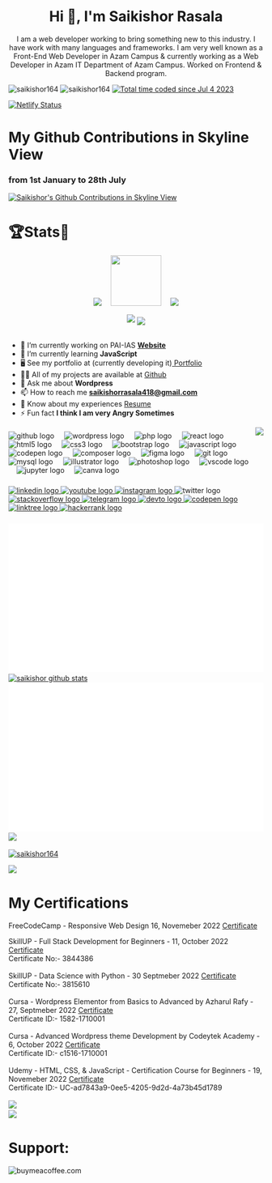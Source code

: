 



<h1 align="center">Hi 👋, I'm Saikishor Rasala</h1>
<p align="center">I am a web developer working to bring something new to this industry. I have work with many languages and frameworks. I am very well known as a Front-End Web Developer in Azam Campus & currently working as a Web Developer in Azam IT Department of Azam Campus. Worked on Frontend & Backend program. </p>
<p> <img src="https://komarev.com/ghpvc/?username=saikishor164&label=Profile%20views&color=0e75b6&style=plastic" alt="saikishor164" />
 <img src="https://img.shields.io/github/followers/saikishor164?style=plastic" alt="saikishor164" />  
<!-- <img src="https://img.shields.io/github/commit-activity/m/saikishor164/ProFormaForm?style=plastic" alt="saikishor164" /> -->
 <a href="https://wakatime.com/@44c4cd40-9920-40d7-86da-9eb0c0a197af"><img src="https://wakatime.com/badge/user/44c4cd40-9920-40d7-86da-9eb0c0a197af.svg" alt="Total time coded since Jul 4 2023" /></a>
 
[![Netlify Status](https://api.netlify.com/api/v1/badges/e706bf5b-b992-43bc-b099-8f4c4cbae341/deploy-status)](https://app.netlify.com/sites/saikishor/deploys)

<!-- <img src="https://img.shields.io/github/languages/count/saikishor164/ProFormaForm?style=plastic" alt="saikishor164"> -->
<!-- <img src="https://img.shields.io/github/languages/top/saikishor164/ProFormaForm?style=plastic" alt="saikishor164"> -->
<!-- <img src="https://visitor-badge.glitch.me/badge?page_id=saikishor164"> -->
<h1> My Github Contributions in Skyline View</h1>
<h3>from 1st January to 28th July </h3>
 <a href="https://skyline.github.com/saikishor164/2023"><img src="https://github.com/Saikishor164/Saikishor164/blob/main/saikishor164s%20skyline%20video%20version.gif" alt="Saikishor's Github Contributions in Skyline View" > </a>
</p> 

<!-- <img style="background-color:black" src="https://raw.githubusercontent.com/saikishor164/saikishor164/output/snake.svg" alt="Snake animation" /> -->

<h1>🏆Stats🏅</h1>
    <p align="center">
        <img width="150" src="https://cdn.jsdelivr.net/gh/sun0225SUN/sun0225SUN/assets/images/left.png" />&emsp;
        <img src="https://media.tenor.com/0ENB5HuTH0gAAAAi/trophy-beker.gif" width="100px" height="100px">&emsp;
        <img width="150" src="https://cdn.jsdelivr.net/gh/sun0225SUN/sun0225SUN/assets/images/right.png" /> 
    </p>
    <p align="center">
    <div align="center">        
            <img src="https://github-profile-trophy.vercel.app/?username=saikishor164&row=1&column=4&title=LongTimeUser,AncientUser,Commits,Reviews">
<!--             <img src="https://github-profile-trophy.vercel.app/?username=saikishor164&column=3&title="> -->
        <img align="center" src="https://github-profile-trophy.vercel.app/?username=saikishor164&row=1&column=7&title=Followers,PullRequest,Repositories,Issues,Stars,MultiLanguage,Organizations">
    </div>

<br>
<!--
<p align="left"> <a href="https://github.com/saikishor164" target="_blank" ><img src="https://github-trophies.vercel.app/?username=saikishor164&rank=SECRET,SSS,SS,S,AAA,AA,A,B,unknown&row=3&column=4&&margin-w=15&margin-h=15" alt="saikishor164" /></a> </p> <br> --> 

<!-- https://github-profile-trophy.vercel.app/?username=saikishor164&row=3&column=4 -->



<!-- <p align="left"> <a href="https://github.com/saikishor164"><img src="[https://github-profile-trophy.vercel.app/?username=saikishor164](https://github-profile-trophy.vercel.app/?username=saikishor164&rank=S,SS,SSS,AAA,AA,A,B,C,UNKNOWN)" alt="saikishor164" /></a> </p><br>  -->

<!-- <p align="left"> <a href="https://twitter.com/saikishor164" target="blank"><img src="https://img.shields.io/twitter/follow/saikishor164?logo=twitter&style=for-the-badge" alt="saikishor164" /></a> </p> <br> -->

- 🔭 I’m currently working on  PAI-IAS  **[Website ](https://paiias.org)**
- 🌱 I’m currently learning **JavaScript**
- <i class="fa-regular fa-file"></i> 🖥️ See my portfolio at (currently developing it)[ Portfolio](https://saikishor164.github.io/)
- 👨‍💻 All of my projects are available at [Github](https://github.com/Saikishor164?tab=repositories)
- 💬 Ask me about **Wordpress**
- 📫 How to reach me **saikishorrasala418@gmail.com**
- 📄 Know about my experiences <a href="https://saikishor164.github.io/saikishor-resume.pdf" target="blank">Resume</a>
- ⚡ Fun fact **I think I am very Angry Sometimes**

<!-- 
<h1 align="left">Connect with me:</h1>
<p align="left">
<a href="https://codepen.io/saikishorrasala" target="_blank"><img align="center" src="imgs/codepen.svg" alt="saikishorrasala" height="30" width="40" /></a>
<a href="https://dev.to/saikishor164" target="_blank"><img align="center" src="imgs/devto.svg" alt="saikishor164" height="30" width="40" /></a>
<a href="https://twitter.com/saikishor164" target="_blank"><img align="center" src="imgs/twitter.svg" alt="saikishor164" height="30" width="40" /></a>
<a href="https://stackoverflow.com/users/17814504/saikishor-rasala" target="_blank"><img align="center" src="imgs/stack-overflow.svg" alt="saikishor-rasala" height="30" width="40" /></a>
<a href="https://www.linkedin.com/in/saikishor164/" target="_blank"><img align="center" src="imgs/linkedin-96.svg" alt="saikishor-rasala" height="30" width="40" /></a>
 <a href="https://www.hackerrank.com/rasalasaikishor" target="blank"><img align="center" src="https://raw.githubusercontent.com/rahuldkjain/github-profile-readme-generator/master/src/images/icons/Social/hackerrank.svg" alt="rasalasaikishor" height="30" width="40" /></a>
 <a href="https://www.leetcode.com/saikishor164" target="blank"><img align="center" src="https://raw.githubusercontent.com/rahuldkjain/github-profile-readme-generator/master/src/images/icons/Social/leet-code.svg" alt="saikishor164" height="30" width="40" /></a>
</p> -->


<img align="right" height="150" src="https://media2.giphy.com/media/bGgsc5mWoryfgKBx1u/200w.gif?cid=790b7611q49x33kjv723qbmgr47ma9a792mo8rkqy6ee0ddz&ep=v1_gifs_search&rid=200w.gif&ct=g"  />

###

<div align="left">
  <img src="https://cdn.jsdelivr.net/gh/devicons/devicon/icons/github/github-original-wordmark.svg" height="30" alt="github logo"  />
  <img width="12" />
  <img src="https://cdn.jsdelivr.net/gh/devicons/devicon/icons/wordpress/wordpress-plain.svg" height="30" alt="wordpress logo"  />
  <img width="12" />
  <img src="https://cdn.jsdelivr.net/gh/devicons/devicon/icons/php/php-original.svg" height="30" alt="php logo"  />
  <img width="12" />
  <img src="https://cdn.jsdelivr.net/gh/devicons/devicon/icons/react/react-original-wordmark.svg" height="30" alt="react logo"  />
  <img width="12" />
<!--   <img src="https://cdn.jsdelivr.net/gh/devicons/devicon/icons/npm/npm-original-wordmark.svg" height="30" alt="npm logo"  />
  <img width="12" /> -->
  <img src="https://cdn.jsdelivr.net/gh/devicons/devicon/icons/html5/html5-original.svg" height="30" alt="html5 logo"  />
  <img width="12" />
  <img src="https://cdn.jsdelivr.net/gh/devicons/devicon/icons/css3/css3-original.svg" height="30" alt="css3 logo"  />
  <img width="12" />
  <img src="https://cdn.jsdelivr.net/gh/devicons/devicon/icons/bootstrap/bootstrap-original.svg" height="30" alt="bootstrap logo"  />
  <img width="12" />
  <img src="https://cdn.jsdelivr.net/gh/devicons/devicon/icons/javascript/javascript-original.svg" height="30" alt="javascript logo"  />
  <img width="12" />
<!--   <img src="https://cdn.jsdelivr.net/gh/devicons/devicon/icons/angularjs/angularjs-original.svg" height="30" alt="angularjs logo"  />
  <img width="12" /> -->
  <img src="https://cdn.jsdelivr.net/gh/devicons/devicon/icons/codepen/codepen-plain.svg" height="30" alt="codepen logo"  />
  <img width="12" />
  <img src="https://cdn.jsdelivr.net/gh/devicons/devicon/icons/composer/composer-original.svg" height="30" alt="composer logo"  />
  <img width="12" />
  <img src="https://cdn.jsdelivr.net/gh/devicons/devicon/icons/figma/figma-original.svg" height="30" alt="figma logo"  />
  <img width="12" />
  <img src="https://cdn.jsdelivr.net/gh/devicons/devicon/icons/git/git-original.svg" height="30" alt="git logo"  />
<!--   <img width="12" />
  <img src="https://cdn.jsdelivr.net/gh/devicons/devicon/icons/laravel/laravel-plain.svg" height="30" alt="laravel logo"  /> -->
  <img width="12" />
  <img src="https://cdn.jsdelivr.net/gh/devicons/devicon/icons/mysql/mysql-original.svg" height="30" alt="mysql logo"  />
  <img width="12" />
  <img src="https://cdn.jsdelivr.net/gh/devicons/devicon/icons/illustrator/illustrator-line.svg" height="30" alt="illustrator logo"  />
  <img width="12" />
  <img src="https://cdn.jsdelivr.net/gh/devicons/devicon/icons/photoshop/photoshop-line.svg" height="30" alt="photoshop logo"  />
  <img width="12" />
  <img src="https://cdn.jsdelivr.net/gh/devicons/devicon/icons/vscode/vscode-original.svg" height="30" alt="vscode logo"  />
  <img width="12" />
  <img src="https://cdn.jsdelivr.net/gh/devicons/devicon/icons/jupyter/jupyter-original.svg" height="30" alt="jupyter logo"  />
<!--   <img width="12" />
 <img src="https://cdn.jsdelivr.net/gh/devicons/devicon/icons/python/python-original.svg" height="30" alt="python logo"  /> -->
  <img width="12" />
  <img src="https://cdn.jsdelivr.net/gh/devicons/devicon/icons/canva/canva-original.svg" height="30" alt="canva logo"  />
</div>

###

<div align="left">
  <a href="https://www.linkedin.com/in/saikishor164/" target="_blank">
    <img src="https://img.shields.io/static/v1?message=LinkedIn&logo=linkedin&label=&color=0077B5&logoColor=white&labelColor=&style=for-the-badge" height="35" alt="linkedin logo"  />
  </a>
  <a href="https://www.youtube.com/@saikishorr?sub_confirmation=1" target="_blank">
    <img src="https://img.shields.io/static/v1?message=Youtube&logo=youtube&label=&color=FF0000&logoColor=white&labelColor=&style=for-the-badge" height="35" alt="youtube logo"  />
  </a>
  <a href="https://instagram.com/saikishor164?igshid=MzRlODBiNWFlZA==" target="_blank">
    <img src="https://img.shields.io/static/v1?message=Instagram&logo=instagram&label=&color=E4405F&logoColor=white&labelColor=&style=for-the-badge" height="35" alt="instagram logo"  />
  </a>
  <img src="https://img.shields.io/static/v1?message=Twitter&logo=twitter&label=&color=1DA1F2&logoColor=white&labelColor=&style=for-the-badge" height="35" alt="twitter logo"  />
  <a href="https://stackoverflow.com/users/17814504/saikishor-rasala" target="_blank">
    <img src="https://img.shields.io/static/v1?message=Stackoverflow&logo=stackoverflow&label=&color=FE7A16&logoColor=white&labelColor=&style=for-the-badge" height="35" alt="stackoverflow logo"  />
  </a>
  <a href="https://t.me/Saikishor164" target="_blank">
    <img src="https://img.shields.io/static/v1?message=Telegram&logo=telegram&label=&color=2CA5E0&logoColor=white&labelColor=&style=for-the-badge" height="35" alt="telegram logo"  />
  </a>
  <a href="https://dev.to/saikishor164" target="_blank">
    <img src="https://img.shields.io/static/v1?message=dev.to&logo=dev.to&label=&color=0A0A0A&logoColor=white&labelColor=&style=for-the-badge" height="35" alt="devto logo"  />
  </a>
  <a href="https://codepen.io/saikishorrasala" target="_blank">
    <img src="https://img.shields.io/static/v1?message=Codepen&logo=codepen&label=&color=000000&logoColor=white&labelColor=&style=for-the-badge" height="35" alt="codepen logo"  />
  </a>
  <a href="https://linktr.ee/saikishor164" target="_blank">
    <img src="https://img.shields.io/static/v1?message=Linktree&logo=linktree&label=&color=1de9b6&logoColor=white&labelColor=&style=for-the-badge" height="35" alt="linktree logo"  />
  </a>
  <a href="https://www.hackerrank.com/profile/rasalasaikishor" target="_blank">
    <img src="https://img.shields.io/static/v1?message=HackerRank&logo=hackerrank&label=&color=2EC866&logoColor=white&labelColor=&style=for-the-badge" height="35" alt="hackerrank logo"  />
  </a>
</div>

###

<!-- <img src="https://raw.githubusercontent.com/saikishor164/saikishor164/output/snake.svg" alt="Snake animation" /> -->


<!--
<h1 align="left">Languages and Tools:</h1>

<p align="left">
  <a href="https://github.com/saikishor164">
    <img src="https://skillicons.dev/icons?i=html,css,js,react,nodejs,mysql,php,wordpress,bootstrap,codepen,figma,ai,ps,pr,vscode,idea,git,github,githubactions,arduino&theme=dark&perline=10" />
  </a>
</p> -->
<!-- <p align="left">  
<a href="https://getbootstrap.com" target="_blank" rel="noreferrer"> <img src="imgs/bootstrap-plain-wordmark.svg" alt="bootstrap" width="40" height="40"/> </a> 
<a href="https://www.w3schools.com/css/" target="_blank" rel="noreferrer"> <img src="imgs/css3-original-wordmark.svg" alt="css3" width="40" height="40"/> </a> 
<a href="https://git-scm.com/" target="_blank" rel="noreferrer"> <img src="imgs/git-scm-icon.svg" alt="git" width="40" height="40"/> </a> 
<a href="https://www.w3.org/html/" target="_blank" rel="noreferrer"> <img src="imgs/html5-original-wordmark.svg" alt="html5" width="40" height="40"/> </a> 
<a href="https://developer.mozilla.org/en-US/docs/Web/JavaScript" target="_blank" rel="noreferrer"> <img src="imgs/javascript-original.svg" alt="javascript" width="40" height="40"/> </a> 
<a href="https://www.mysql.com/" target="_blank" rel="noreferrer"> <img src="imgs/mysql-original-wordmark.svg" alt="mysql" width="40" height="40"/> </a> 
<a href="https://www.php.net" target="_blank" rel="noreferrer"> <img src="imgs/php-original.svg" alt="php" width="40" height="40"/> </a> 
<a href="https://www.adobe.com/products/premiere.html" target="_blank" rel="noreferrer"> <img src="imgs/Adobe_Premiere_Proicon.svg" alt="php" width="40" height="40"/> </a>
<a href="https://www.photoshop.com/en" target="_blank" rel="noreferrer"> <img src="imgs/Adobe_Photoshop_CC_icon.svg" alt="photoshop" width="40" height="40"/> </a>
<a href="https://www.adobe.com/in/products/illustrator.html" target="_blank" rel="noreferrer"> <img src="imgs/adobe_illustrator-icon.svg" alt="illustrator" width="40" height="40"/> </a> 
</p> -->

<a href="https://github.com/saikishor164/github-stats">
<img src="https://github.com/saikishor164/github-stats/blob/master/generated/overview.svg#gh-light-mode-only" >
</a>
<br>
<a href="https://github.com/saikishor164"><img src="https://github-readme-stats.vercel.app/api?username=saikishor164&show=reviews&show_icons=true&number_format=long&hide_title=flase&include_all_commits=false&rank_icon=percentile" alt="saikishor github stats" ></a> <br> 
<a href="https://github.com/saikishor164">
<img src="https://github.com/saikishor164/github-stats/blob/master/generated/languages.svg#gh-light-mode-only">
<img src="https://github-readme-stats.vercel.app/api/top-langs/?username=saikishor164&layout=compact" >
</a>

<!-- <a href="http://www.github.com/saikishor164"> <img src="https://github-readme-stats.vercel.app/api/top-langs/?username=saikishor164&layout=pie" alt="saikishor164"> </a>

<!-- <img src = "https://github-readme-stats.vercel.app/api?username=saikishor164&show_icons=true&theme=dark#gh-dark-mode-only">
<br> -->
<!--<p><a href="http://www.github.com/saikishor164" > <img src="https://github-readme-stats.vercel.app/api?username=saikishor164&show_icons=true" alt="saikishor164" /> </a> -->  </p>

<a href="http://www.github.com/saikishor164" ><img src="https://github-readme-streak-stats.herokuapp.com/?user=saikishor164" alt="saikishor164" ></a> 
<!-- <p>
<a href="https://github.com/saikishor164"><img  src="https://stats.hyochan.dev/api/github-stats-advanced?login=saikishor164" width="700px" height="300px" /></a> </p> -->
<a href="https://wakatime.com/@saikishor164"><img  src="https://github-readme-stats.vercel.app/api/wakatime?username=saikishor164&layout=compact" /></a>

<h1> My Certifications </h1>

FreeCodeCamp - Responsive Web Design 16, Novemeber 2022 [Certificate](https://www.freecodecamp.org/certification/saikishor/responsive-web-design) 
<br>
<!--
Udemy - Python Complete Course For Beginners - 27, January 2022 [Certificate](https://www.udemy.com/certificate/UC-11be6fdc-312b-4b97-b86b-9804c2b33229/) <br> Certificate ID:- UC-11be6fdc-312b-4b97-b86b-9804c2b33229
<br><br> -->
SkillUP - Full Stack Development for Beginners - 11, October 2022 [Certificate](https://github.com/saikishor164/FullStackDevelopmentforBeginnersskillup.pdf) <br> Certificate No:- 3844386
<br> <br>
SkillUP - Data Science with Python - 30 Septmeber 2022 [Certificate](https://github.com/saikishor164/DataSciencewithPythonskillup.pdf) <br> Certificate No:- 3815610
<br><br>
Cursa - Wordpress Elementor from Basics to Advanced by Azharul Rafy - 27, Septmeber 2022 [Certificate](https://cursa.app/en/my-certificate/5876e88e3ef65165a4bc3d0fbd9894eb/ok) <br> Certificate ID:- 1582-1710001
<br><br>
Cursa - Advanced Wordpress theme Development by Codeytek Academy - 6, October 2022 [Certificate](https://cursa.app/en/my-certificate/8061bf76ab2c75d319cac6cc5eeb5be2/ok) <br> Certificate ID:- c1516-1710001
<br><br>
Udemy - HTML, CSS, & JavaScript - Certification Course for Beginners - 19, Novemeber 2022 [Certificate](https://www.udemy.com/certificate/UC-ad7843a9-0ee5-4205-9d2d-4a73b45d1789/) <br> Certificate ID:- UC-ad7843a9-0ee5-4205-9d2d-4a73b45d1789
<br> <br>
<img src="https://raw.githubusercontent.com/BrunnerLivio/brunnerlivio/master/images/marquee.svg"> 
<br>
<img  src="https://profile-counter.glitch.me/saikishor164/count.svg" > <br>
<h1>Support:</h1>
<p><a href="https://www.buymeacoffee.com/saikishor164"> <img align="left" src="https://cdn.buymeacoffee.com/buttons/v2/default-yellow.png" height="50" width="210" alt="buymeacoffee.com" /></a></p><br>    
<!--
waka_37535a22-a827-4496-ae01-516c8b3a9e34
-->

<!-- 
<video  width="1600" height="400" controls >
  <source src="https://saikishor164.github.io/images/snake-animation-low.mp4" type="video/mp4">
  Your browser does not support the video tag.
</video> 

[![Video](https://github.com/Saikishor164/Saikishor164/blob/main/imgs/snake%20animation%20low.mp4)]([https://www.youtube.com/watch?v=YOUTUBE_VIDEO_ID](https://github.com/Saikishor164/Saikishor164/blob/main/imgs/snake%20animation%20low.mp4)https://github.com/Saikishor164/Saikishor164/blob/main/imgs/snake%20animation%20low.mp4)

-->


###
